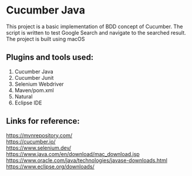 # Cucumber Java

This project is a basic implementation of BDD concept of Cucumber. The script is written to test Google Search and navigate to the searched result. The project is built using macOS

## Plugins and tools used:

1. Cucumber Java
2. Cucumber Junit
3. Selenium Webdriver
4. Maven/pom.xml
5. Natural
6. Eclipse IDE


## Links for reference:

https://mvnrepository.com/ <br>
https://cucumber.io/ <br>
https://www.selenium.dev/ <br>
https://www.java.com/en/download/mac_download.jsp <br>
https://www.oracle.com/java/technologies/javase-downloads.html <br>
https://www.eclipse.org/downloads/ <br>
